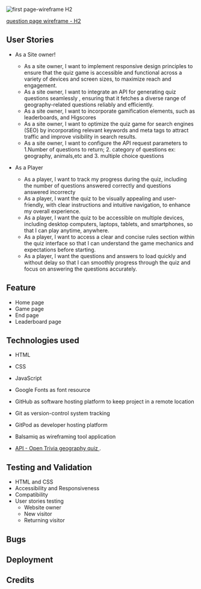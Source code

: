 
![first page-wireframe H2](https://github.com/MorgaanW/genius-at-geography-quiz/assets/76822546/954ee76a-4632-466c-9530-ddcbe7520a1c)

[question page wireframe - H2](https://github.com/MorgaanW/genius-at-geography-quiz/assets/76822546/f9cebfa2-5107-4fcf-bc81-0818c78af663)
## User Stories
* As a Site owner!

  * As a site owner, I want to implement responsive design principles to ensure that the quiz game is accessible and functional across a variety of devices and screen sizes, to maximize reach and engagement.
  * As a site owner, I want to integrate an API for generating quiz questions seamlessly , ensuring that it fetches a diverse range of geography-related questions reliably and  efficiently.
  * As a site owner, I want to incorporate gamification elements, such as  leaderboards, and Higscores
  * As a site owner, I want to optimize the quiz game for search engines (SEO) by incorporating relevant keywords and meta tags to attract  traffic and improve visibility in search results.
  * As a site owner, I want to configure the API request parameters to  1.Number of questions to return; 2. category of questions ex: geography, animals,etc and 3. multiple choice questions
* As a Player
  * As a player, I want to track my progress during the quiz, including the number of questions answered correctly and questions answered incorrecty
  * As a player, I want the quiz to be visually appealing and user-friendly, with clear instructions and intuitive navigation, to enhance my overall experience.
  * As a player, I want the quiz to be accessible on multiple devices, including desktop computers, laptops, tablets, and smartphones, so that I can play anytime, anywhere.
  * As a player, I want to access a clear and concise rules section within the quiz interface so that I can understand the game mechanics and expectations before starting.
  * As a player, I want the questions and answers to load quickly and without delay so that I can smoothly progress through the quiz and focus on answering the questions accurately.
## Feature
* Home page
* Game page
* End page
* Leaderboard page

## Technologies used

* HTML 

* CSS 

* JavaScript 

* Google Fonts as font resource

* GitHub as software hosting platform to keep project in a remote location

* Git as version-control system tracking

* GitPod as developer hosting platform

* Balsamiq as wireframing tool application

* [API - Open Trivia geography quiz ](https://opentdb.com/api_config.php).  

## Testing and Validation
* HTML and CSS
* Accessibility and Responsiveness
* Compatibility
* User stories testing
   * Website owner
   * New visitor
   * Returning visitor
## Bugs
## Deployment
## Credits


